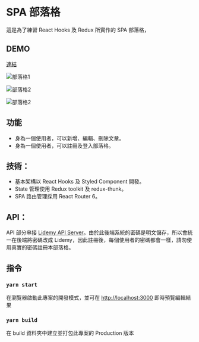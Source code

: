 # SPA 部落格

這是為了練習 React Hooks 及 Redux 所實作的 SPA 部落格，

## DEMO
[連結](https://nicolakacha.github.io/react-blog/)

![部落格1](https://i.imgur.com/sTz53JL.png)

![部落格2](https://i.imgur.com/m9zfeq3.png)

![部落格2](https://i.imgur.com/3WCIXI5.png)

## 功能

- 身為一個使用者，可以新增、編輯、刪除文章。
- 身為一個使用者，可以註冊及登入部落格。

## 技術：

- 基本架構以 React Hooks 及 Styled Component 開發。
- State 管理使用 Redux toolkit 及 redux-thunk。
- SPA 路由管理採用 React Router 6。

## API：
API 部分串接 [Lidemy API Server](https://github.com/Lidemy/lidemy-student-json-api-server)。由於此後端系統的密碼是明文儲存，所以會統一在後端將密碼改成 Lidemy，因此註冊後，每個使用者的密碼都會一樣，請勿使用真實的密碼註冊本部落格。

## 指令

### `yarn start`
在瀏覽器啟動此專案的開發模式，並可在 [http://localhost:3000](http://localhost:3000) 即時預覽編輯結果

### `yarn build`
在 build 資料夾中建立並打包此專案的 Production 版本
